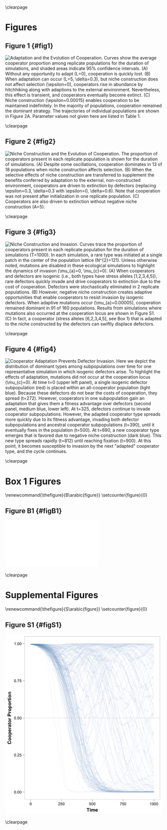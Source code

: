 \clearpage

# Figures

## Figure 1 {#fig1}

![**Adaptation and the Evolution of Cooperation.** Curves show the average cooperator proportion among replicate populations for the duration of simulations, and shaded areas indicate 95% confidence intervals. (**A**) Without any opportunity to adapt ($L=0$), cooperation is quickly lost. (**B**) When adaptation can occur ($L=5$, $\delta=0.3$), but niche construction does not affect selection ($\epsilon=0$), cooperators rise in abundance by hitchhiking along with adaptions to the external environment. Nevertheless, this effect is transient, and cooperators eventually become extinct. (**C**) Niche construction ($\epsilon=0.00015$) enables cooperation to be maintained indefinitely. In the majority of populations, cooperation remained the dominant strategy. The trajectories of individual populations are shown in Figure 2A. Parameter values not given here are listed in [Table 1](#tables).](../figures/Figure1.png)

\clearpage


## Figure 2 {#fig2}

![**Niche Construction and the Evolution of Cooperation.** The proportion of cooperators present in each replicate population is shown for the duration of simulations. (**A**) Despite some oscillations, cooperation dominates in 13 of 18 populations when niche construction affects selection. (**B**) When the selective effects of niche construction are transferred to supplement the benefits conferred by adaptation to the external, non-constructed environment, cooperators are driven to extinction by defectors (replacing $\epsilon=0.3$, $\delta=0.3$ with $\epsilon=0$, $\delta=0.6$). Note that cooperation was not present after initialization in one replicate population. (**C**) Cooperators are also driven to extinction without negative niche construction ($A=5$).](../figures/Figure2.png)

\clearpage


## Figure 3 {#fig3}

![**Niche Construction and Invasion.** Curves trace the proportion of cooperators present in each replicate population for the duration of simulations ($T=1000$). In each simulation, a rare type was initiated at a single patch in the center of the population lattice ($N^{2}=121$). Unless otherwise noted, mutations are disabled in these ecological simulations to highlight the dynamics of invasion ($\mu_{a}=0, \mu_{c}=0$). (**A**) When cooperators and defectors are isogenic (i.e., both types have stress alleles [1,2,3,4,5]), rare defectors quickly invade and drive cooperators to extinction due to the cost of cooperation. Defectors were stochastically eliminated in 2 replicate populations. (**B**) However, negative niche construction creates adaptive opportunities that enable cooperators to resist invasion by isogenic defectors. When adaptive mutations occur ($\mu_{a}=0.00005$), cooperation remained dominant in 91 of 160 populations. Results from simulations where mutations also occurred at the cooperation locus are shown in Figure S1. (**C**) In fact, a cooperator (stress alleles [6,2,3,4,5], see Box 1) that is adapted to the niche constructed by the defectors can swiftly displace defectors.](../figures/Figure3.png)

\clearpage


## Figure 4 {#fig4}

![**Cooperator Adaptation Prevents Defector Invasion.** Here we depict the distribution of dominant types among subpopulations over time for one representative simulation in which isogenic defectors arise. To highlight the effects of adaptation, mutations did not occur at the cooperation locus ($\mu_{c}=0$). At time $t=0$ (upper left panel), a single isogenic defector subpopulation (red) is placed within an all-cooperator population (light blue). Because these defectors do not bear the costs of cooperation, they spread ($t=272$). However, cooperators in one subpopulation gain an adaptation that gives them a fitness advantage over defectors (second panel, medium blue, lower left). At $t=325$, defectors continue to invade cooperator subpopulations. However, the adapted cooperator type spreads more quickly due to its fitness advantage, invading both defector subpopulations and ancestral cooperator subpopulations ($t=390$), until it eventually fixes in the population ($t=500$). At $t=690$, a new cooperator type emerges that is favored due to negative niche construction (dark blue). This new type spreads rapidly ($t=812$) until reaching fixation ($t=900$). At this point, it becomes susceptible to invasion by the next "adapted" cooperator type, and the cycle continues.](../figures/Figure4.png)

\clearpage


# Box 1 Figures
\renewcommand{\thefigure}{B\arabic{figure}}
\setcounter{figure}{0}

## Figure B1 {#figB1}

![Figure for Box 1](../figures/FigureB1.pdf)

\clearpage


# Supplemental Figures

\renewcommand{\thefigure}{S\arabic{figure}}
\setcounter{figure}{0}

## Figure S1 {#figS1}

![**Defector Invasion with Mutations.** The proportion of cooperators present in each replicate population is shown for the duration of simulations ($T=1000$). When mutations occur both at the adaptive loci and the cooperation locus ($\mu_{a}=\mu_{c}=0.00005$), cooperation remains dominant in 58 of 160 replicate populations.](../figures/FigureS1.png)

\clearpage

